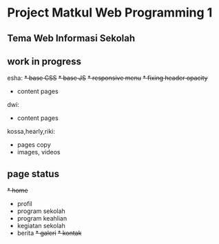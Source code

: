# Project Matkul Web Programming 1
## Tema Web Informasi Sekolah

## work in progress

esha:
~~* base CSS~~
~~* base JS~~
~~* responsive menu~~
~~* fixing header opacity~~
* content pages

dwi:
* content pages

kossa,hearly,riki:
* pages copy
* images, videos

## page status
~~* home~~
* profil
* program sekolah
* program keahlian
* kegiatan sekolah
* berita
~~* galeri~~
~~* kontak~~